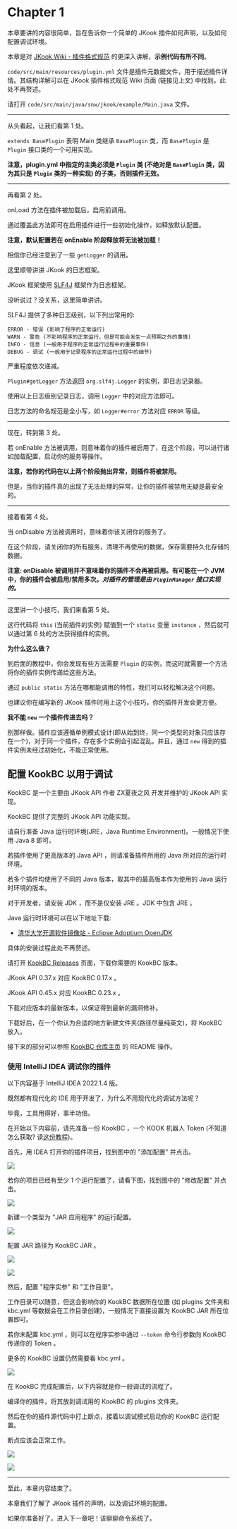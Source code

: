 # Chapter 1

本章要讲的内容很简单，旨在告诉你一个简单的 JKook 插件如何声明，以及如何配置调试环境。

本章是对 [JKook Wiki - 插件格式规范](https://github.com/SNWCreations/JKook/wiki/Plugin-Format) 的更深入讲解，**示例代码有所不同**。

`code/src/main/resources/plugin.yml` 文件是插件元数据文件，用于描述插件详情。其结构详解可以在 JKook 插件格式规范 Wiki 页面 (链接见上文) 中找到，此处不再赘述。

请打开 `code/src/main/java/snw/jkook/example/Main.java` 文件。

---

从头看起，让我们看第 1 处。

`extends BasePlugin` 表明 Main 类继承 `BasePlugin` 类，而 `BasePlugin` 是 `Plugin` 接口类的一个可用实现。

**注意，plugin.yml 中指定的主类必须是 `Plugin` 类 (不绝对是 `BasePlugin` 类，因为其只是 `Plugin` 类的一种实现) 的子类，否则插件无效。**

---

再看第 2 处。

onLoad 方法在插件被加载后，启用前调用。

通过覆盖此方法即可在启用插件进行一些初始化操作，如释放默认配置。

**注意，默认配置若在 onEnable 阶段释放将无法被加载！**

相信你已经注意到了一些 `getLogger` 的调用。

这里顺带讲讲 JKook 的日志框架。

JKook 框架使用 [SLF4J](https://www.slf4j.org) 框架作为日志框架。

没听说过？没关系，这里简单讲讲。

SLF4J 提供了多种日志级别，以下列出常用的:

```text
ERROR - 错误 (影响了程序的正常运行)
WARN - 警告 (不影响程序的正常运行，但是可能会发生一点预期之外的事情)
INFO - 信息 (一般用于程序的正常运行过程中的重要事件)
DEBUG - 调试 (一般用于记录程序的正常运行过程中的细节)
```

严重程度依次递减。

`Plugin#getLogger` 方法返回 `org.slf4j.Logger` 的实例，即日志记录器。

使用以上日志级别记录日志，调用 `Logger` 中的对应方法即可。

日志方法的命名规范是全小写，如 `Logger#error` 方法对应 `ERROR` 等级。

---

现在，转到第 3 处。

若 onEnable 方法被调用，则意味着你的插件被启用了，在这个阶段，可以进行诸如加载配置，启动你的服务等操作。

**注意，若你的代码在以上两个阶段抛出异常，则插件将被禁用。**

但是，当你的插件真的出现了无法处理的异常，让你的插件被禁用无疑是最安全的。

---

接着看第 4 处。

当 onDisable 方法被调用时，意味着你该关闭你的服务了。

在这个阶段，请关闭你的所有服务，清理不再使用的数据，保存需要持久化存储的数据。

**注意: onDisable 被调用并不意味着你的插件不会再被启用。有可能在一个 JVM 中，你的插件会被启用/禁用多次。_对插件的管理是由 `PluginManager` 接口实现的。_**

---

这里讲一个小技巧，我们来看第 5 处。

这行代码将 `this` (当前插件的实例) 赋值到一个 `static` 变量 `instance` ，然后就可以通过第 6 处的方法获得插件的实例。

**为什么这么做？**

到后面的教程中，你会发现有些方法需要 `Plugin` 的实例，而这时就需要一个方法将你的插件实例传递给这些方法。

通过 `public static` 方法在哪都能调用的特性，我们可以轻松解决这个问题。

也建议你在编写新的 JKook 插件时用上这个小技巧，你的插件开发会更方便。

**我不能 `new` 一个插件传进去吗？**

别那样做。插件应该遵循单例模式设计(即从始到终，同一个类型的对象只应该存在一个)，对于同一个插件，存在多个实例会引起混乱。并且，通过 `new` 得到的插件实例未经过初始化，不能正常使用。

## 配置 KookBC 以用于调试

KookBC 是一个主要由 JKook API 作者 ZX夏夜之风 开发并维护的 JKook API 实现。

KookBC 提供了完整的 JKook API 功能实现。

请自行准备 Java 运行时环境(JRE，Java Runtime Environment)。一般情况下使用 Java 8 即可。

若插件使用了更高版本的 Java API ，则请准备插件所用的 Java 所对应的运行时环境。

若多个插件均使用了不同的 Java 版本，取其中的最高版本作为使用的 Java 运行时环境的版本。

对于开发者，请安装 JDK ，而不是仅安装 JRE 。JDK 中包含 JRE 。

Java 运行时环境可以在以下地址下载:
* [清华大学开源软件镜像站 - Eclipse Adoptium OpenJDK](https://mirror.tuna.tsinghua.edu.cn/Adoptium)

具体的安装过程此处不再赘述。

请打开 [KookBC Releases](https://github.com/SNWCreations/KookBC/releases) 页面，下载你需要的 KookBC 版本。

JKook API 0.37.x 对应 KookBC 0.17.x 。

JKook API 0.45.x 对应 KookBC 0.23.x 。

下载对应版本的最新版本，以保证得到最新的漏洞修补。

下载好后，在一个你认为合适的地方新建文件夹(路径尽量纯英文)，将 KookBC 放入。

接下来的部分可以参照 [KookBC 仓库主页](https://github.com/SNWCreations/KookBC) 的 README 操作。

### 使用 IntelliJ IDEA 调试你的插件

以下内容基于 IntelliJ IDEA 2022.1.4 版。

既然都有现代化的 IDE 用于开发了，为什么不用现代化的调试方法呢？

毕竟，工具用得好，事半功倍。

在开始以下内容前，请先准备一份 KookBC ，一个 KOOK 机器人 Token (不知道怎么获取? 读[这份教程](../Get_Bot_Token.md))。

首先，用 IDEA 打开你的插件项目，找到图中的 "添加配置" 并点击。

![](images/0.png)

若你的项目已经有至少 1 个运行配置了，请看下图，找到图中的 "修改配置" 并点击。

![](images/1.png)

新建一个类型为 "JAR 应用程序" 的运行配置。

![](images/2.png)

配置 JAR 路径为 KookBC JAR 。

![](images/3.png)

![](images/4.png)

然后，配置 "程序实参" 和 "工作目录"。

工作目录可以随意，但这会影响你的 KookBC 数据所在位置 (如 plugins 文件夹和 kbc.yml 等数据会在工作目录创建)，一般情况下直接设置为 KookBC JAR 所在位置即可。

若你未配置 kbc.yml ，则可以在程序实参中通过 `--token` 命令行参数向 KookBC 传递你的 Token 。

更多的 KookBC 设置仍然需要看 kbc.yml 。

![](images/5.png)

在 KookBC 完成配置后，以下内容就是你一般调试的流程了。

编译你的插件，将其放到调试用的 KookBC 的 plugins 文件夹。

然后在你的插件源代码中打上断点，接着以调试模式启动你的 KookBC 运行配置。

断点应该会正常工作。

![](images/6.png)

![](images/7.png)

---

至此，本章内容结束了。

本章我们了解了 JKook 插件的声明，以及调试环境的配置。

如果你准备好了，进入下一章吧！该聊聊命令系统了。
